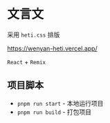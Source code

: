 # 文言文

采用 `heti.css` 排版

https://wenyan-heti.vercel.app/

`React` + `Remix`

## 项目脚本

* `pnpm run start` - 本地运行项目
* `pnpm run build` - 打包项目
